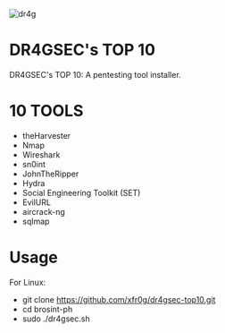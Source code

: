 ![dr4g](https://github.com/xfr0g/dr4gsec-top10/assets/125569648/4c75a5c8-c7b4-415d-a5c7-528d5db0908a)

# DR4GSEC's TOP 10
DR4GSEC's TOP 10: A pentesting tool installer.

# 10 TOOLS
* theHarvester
* Nmap
* Wireshark
* sn0int
* JohnTheRipper
* Hydra
* Social Engineering Toolkit (SET)
* EvilURL
* aircrack-ng
* sqlmap 

# Usage
For Linux:
* git clone https://github.com/xfr0g/dr4gsec-top10.git
* cd brosint-ph
* sudo ./dr4gsec.sh
